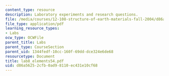 ```yaml
---
content_type: resource
description: Laboratory experiments and research questions.
file: /media/courses/12-108-structure-of-earth-materials-fall-2004/d86a56252cfb0ad98110ec431e10cf68_lab8_elements54.pdf
file_type: application/pdf
learning_resource_types:
- Labs
ocw_type: OCWFile
parent_title: Labs
parent_type: CourseSection
parent_uid: 1344fedf-10cc-160f-69dd-dce324e6de68
resourcetype: Document
title: lab8_elements54.pdf
uid: d86a5625-2cfb-0ad9-8110-ec431e10cf68
---
```

